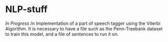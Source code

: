# NLP-stuff

*In Progress*
/n
Implementation of a part of speech tagger using the Viterbi Algorithm. It is necessary to have a file such as the Penn-Treebank dataset to train this model, and a file of sentences to run it on.
